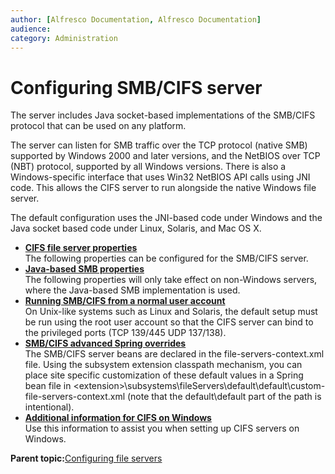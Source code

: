 ```yaml
---
author: [Alfresco Documentation, Alfresco Documentation]
audience: 
category: Administration
---
```


# Configuring SMB/CIFS server

The server includes Java socket-based implementations of the SMB/CIFS protocol that can be used on any platform.

The server can listen for SMB traffic over the TCP protocol \(native SMB\) supported by Windows 2000 and later versions, and the NetBIOS over TCP \(NBT\) protocol, supported by all Windows versions. There is also a Windows-specific interface that uses Win32 NetBIOS API calls using JNI code. This allows the CIFS server to run alongside the native Windows file server.

The default configuration uses the JNI-based code under Windows and the Java socket based code under Linux, Solaris, and Mac OS X.

-   **[CIFS file server properties](../concepts/fileserv-CIFS-props.md)**  
The following properties can be configured for the SMB/CIFS server.
-   **[Java-based SMB properties](../concepts/fileserv-CIFS-javaprops.md)**  
The following properties will only take effect on non-Windows servers, where the Java-based SMB implementation is used.
-   **[Running SMB/CIFS from a normal user account](../tasks/fileserv-CIFS-useracc.md)**  
On Unix-like systems such as Linux and Solaris, the default setup must be run using the root user account so that the CIFS server can bind to the privileged ports \(TCP 139/445 UDP 137/138\).
-   **[SMB/CIFS advanced Spring overrides](../tasks/fileserv-CIFS-adv.md)**  
The SMB/CIFS server beans are declared in the file-servers-context.xml file. Using the subsystem extension classpath mechanism, you can place site specific customization of these default values in a Spring bean file in <extension\>\\subsystems\\fileServers\\default\\default\\custom-file-servers-context.xml \(note that the default\\default part of the path is intentional\).
-   **[Additional information for CIFS on Windows](../concepts/fileserv-subsystem-info.md)**  
Use this information to assist you when setting up CIFS servers on Windows.

**Parent topic:**[Configuring file servers](../concepts/fileserv-subsystem-intro.md)

